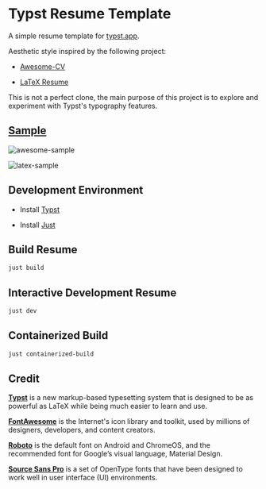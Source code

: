 # Typst Resume Template

A simple resume template for [typst.app](https://typst.app/).

Aesthetic style inspired by the following project:

- [Awesome-CV](https://github.com/posquit0/Awesome-CV)

- [LaTeX Resume](https://github.com/billryan/resume)

This is not a perfect clone, the main purpose of this project is to explore and experiment with Typst's typography features.

## [Sample](./resume.pdf)

![awesome-sample](./assets/image/awesome-sample.png)

![latex-sample](./assets/image/latex-sample.png)

## Development Environment

- Install [Typst](https://github.com/typst/typst)

- Install [Just](https://github.com/casey/just)

## Build Resume

```bash
just build
```

## Interactive Development Resume

```bash
just dev
```

## Containerized Build

```bash
just containerized-build
```

## Credit

[**Typst**](https://github.com/typst/typst) is a new markup-based typesetting system that is designed to be as powerful as LaTeX while being much easier to learn and use.

[**FontAwesome**](https://fontawesome.com/) is the Internet's icon library and toolkit, used by millions of designers, developers, and content creators.

[**Roboto**](https://github.com/google/roboto) is the default font on Android and ChromeOS, and the recommended font for Google’s visual language, Material Design.

[**Source Sans Pro**](https://github.com/adobe-fonts/source-sans-pro) is a set of OpenType fonts that have been designed to work well in user interface (UI) environments.
